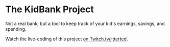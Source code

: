 # The KidBank Project

Not a real bank, but a tool to keep track of your kid's earnings, savings, and spending.

Watch the live-coding of this project [on Twitch.tv/jitterted](https://twitch.tv/jitterted).
